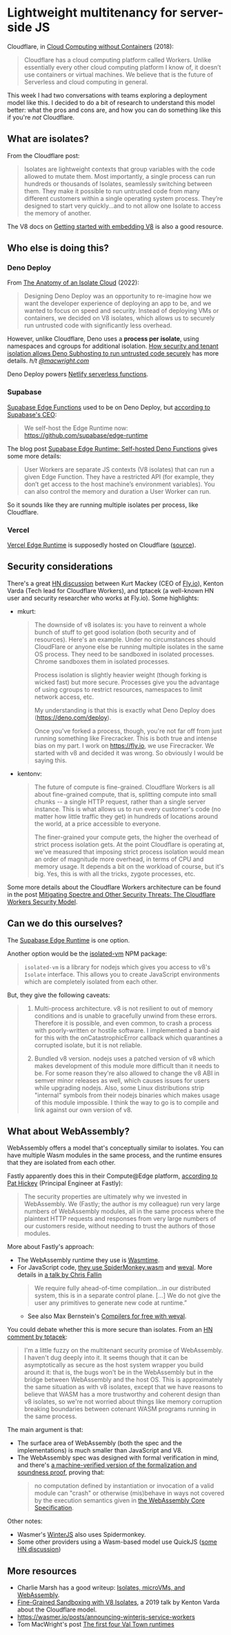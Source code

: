 # Lightweight multitenancy for server-side JS

Cloudflare, in [Cloud Computing without Containers](https://blog.cloudflare.com/cloud-computing-without-containers/) (2018):

> Cloudflare has a cloud computing platform called Workers. Unlike essentially every other cloud computing platform I know of, it doesn’t use containers or virtual machines. We believe that is the future of Serverless and cloud computing in general.

This week I had two conversations with teams exploring a deployment model like this. I decided to do a bit of research to understand this model better: what the pros and cons are, and how you can do something like this if you're _not_ Cloudflare.

## What are isolates?

From the Cloudflare post:

> Isolates are lightweight contexts that group variables with the code allowed to mutate them. Most importantly, a single process can run hundreds or thousands of Isolates, seamlessly switching between them. They make it possible to run untrusted code from many different customers within a single operating system process. They’re designed to start very quickly…and to not allow one Isolate to access the memory of another.

The V8 docs on [Getting started with embedding V8](https://v8.dev/docs/embed) is also a good resource.

## Who else is doing this?

### Deno Deploy

From [The Anatomy of an Isolate Cloud](https://deno.com/blog/anatomy-isolate-cloud) (2022):

> Designing Deno Deploy was an opportunity to re-imagine how we want the developer experience of deploying an app to be, and we wanted to focus on speed and security. Instead of deploying VMs or containers, we decided on V8 isolates, which allows us to securely run untrusted code with significantly less overhead.

However, unlike Cloudflare, Deno uses a **process per isolate**, using namespaces and cgroups for additional isolation. [How security and tenant isolation allows Deno Subhosting to run untrusted code securely](https://deno.com/blog/subhosting-security-run-untrusted-code) has more details. _h/t [@macwright.com](https://bsky.app/profile/macwright.com)_

Deno Deploy powers [Netlify serverless functions](https://docs.netlify.com/functions/overview/).

### Supabase

[Supabase Edge Functions](https://supabase.com/edge-functions) used to be on Deno Deploy, but [according to Supabase's CEO](https://news.ycombinator.com/item?id=38623676):

> We self-host the Edge Runtime now: https://github.com/supabase/edge-runtime

The blog post [Supabase Edge Runtime: Self-hosted Deno Functions](https://supabase.com/blog/edge-runtime-self-hosted-deno-functions) gives some more details:

> User Workers are separate JS contexts (V8 isolates) that can run a given Edge Function. They have a restricted API (for example, they don’t get access to the host machine’s environment variables). You can also control the memory and duration a User Worker can run.

So it sounds like they are running multiple isolates per process, like Cloudflare.

### Vercel

[Vercel Edge Runtime](https://vercel.com/docs/functions/runtimes/edge-runtime) is supposedly hosted on Cloudflare ([source](https://news.ycombinator.com/item?id=42080178)).

## Security considerations

There's a great [HN discussion](https://news.ycombinator.com/item?id=31759170) between Kurt Mackey (CEO of [Fly.io](https://news.ycombinator.com/item?id=31740885)), Kenton Varda (Tech lead for Cloudflare Workers), and tptacek (a well-known HN user and security researcher who works at Fly.io). Some highlights:

- mkurt:
  > The downside of v8 isolates is: you have to reinvent a whole bunch of stuff to get good isolation (both security and of resources).
  Here's an example. Under no circumstances should CloudFlare or anyone else be running multiple isolates in the same OS process. They need to be sandboxed in isolated processes. Chrome sandboxes them in isolated processes.
  >
  > Process isolation is slightly heavier weight (though forking is wicked fast) but more secure. Processes give you the advantage of using cgroups to restrict resources, namespaces to limit network access, etc.
  >
  > My understanding is that this is exactly what Deno Deploy does (https://deno.com/deploy).
  >
  > Once you've forked a process, though, you're not far off from just running something like Firecracker. This is both true and intense bias on my part. I work on https://fly.io, we use Firecracker. We started with v8 and decided it was wrong. So obviously I would be saying this.
- kentonv:
  > The future of compute is fine-grained. Cloudflare Workers is all about fine-grained compute, that is, splitting compute into small chunks -- a single HTTP request, rather than a single server instance. This is what allows us to run every customer's code (no matter how little traffic they get) in hundreds of locations around the world, at a price accessible to everyone.
  >
  > The finer-grained your compute gets, the higher the overhead of strict process isolation gets. At the point Cloudflare is operating at, we've measured that imposing strict process isolation would mean an order of magnitude more overhead, in terms of CPU and memory usage. It depends a bit on the workload of course, but it's big. Yes, this is with all the tricks, zygote processes, etc.

Some more details about the Cloudflare Workers architecture can be found in the post [Mitigating Spectre and Other Security Threats: The Cloudflare Workers Security Model](https://blog.cloudflare.com/mitigating-spectre-and-other-security-threats-the-cloudflare-workers-security-model/).

## Can we do this ourselves?

The [Supabase Edge Runtime](https://github.com/supabase/edge-runtime) is one option.

Another option would be the [isolated-vm](https://www.npmjs.com/package/isolated-vm) NPM package:

> `isolated-vm` is a library for nodejs which gives you access to v8's `Isolate` interface. This allows you to create JavaScript environments which are completely isolated from each other.

But, they give the following caveats:

> 1. Multi-process architecture. v8 is not resilient to out of memory conditions and is unable to gracefully unwind from these errors. Therefore it is possible, and even common, to crash a process with poorly-written or hostile software. I implemented a band-aid for this with the onCatastrophicError callback which quarantines a corrupted isolate, but it is not reliable.
>
> 2. Bundled v8 version. nodejs uses a patched version of v8 which makes development of this module more difficult than it needs to be. For some reason they're also allowed to change the v8 ABI in semver minor releases as well, which causes issues for users while upgrading nodejs. Also, some Linux distributions strip "internal" symbols from their nodejs binaries which makes usage of this module impossible. I think the way to go is to compile and link against our own version of v8.

## What about WebAssembly?

WebAssembly offers a model that's conceptually similar to isolates. You can have multiple Wasm modules in the same process, and the runtime ensures that they are isolated from each other.

Fastly apparently does this in their Compute@Edge platform, [according to Pat Hickey](https://news.ycombinator.com/item?id=32744291) (Principal Engineer at Fastly):

> The security properties are ultimately why we invested in WebAssembly. We (Fastly; the author is my colleague) run very large numbers of WebAssembly modules, all in the same process where the plaintext HTTP requests and responses from very large numbers of our customers reside, without needing to trust the authors of those modules.

More about Fastly's approach:
- The WebAssembly runtime they use is [Wasmtime](https://wasmtime.dev/).
- For JavaScript code, [they use SpiderMonkey.wasm](https://news.ycombinator.com/item?id=32916019) and [weval](https://github.com/bytecodealliance/weval). More details in [a talk by Chris Fallin](https://www.youtube.com/watch?v=_T3s6-C38JI)
  > We require fully ahead-of-time compilation…in our distributed system, this is in a separate control plane. […] We do not give the user any primitives to generate new code at runtime.”
  - See also Max Bernstein's [Compilers for free with weval](https://bernsteinbear.com/blog/weval/).

You could debate whether this is more secure than isolates. From an [HN comment by tptacek](https://news.ycombinator.com/item?id=32990417):

> I'm a little fuzzy on the multitenant security promise of WebAssembly. I haven't dug deeply into it. It seems though that it can be asymptotically as secure as the host system wrapper you build around it: that is, the bugs won't be in the WebAssembly but in the bridge between WebAssembly and the host OS. This is approximately the same situation as with v8 isolates, except that we have reasons to believe that WASM has a more trustworthy and coherent design than v8 isolates, so we're not worried about things like memory corruption breaking boundaries between cotenant WASM programs running in the same process.

The main argument is that:

- The surface area of WebAssembly (both the spec and the implementations) is much smaller than JavaScript and V8.
- The WebAssembly spec was designed with formal verification in mind, and there's [a machine-verified version of the formalization and soundness proof](https://dl.acm.org/doi/10.1145/3167082), proving that:
  > no computation defined by instantiation or invocation of a valid module can "crash" or otherwise (mis)behave in ways not covered by the execution semantics given in [the WebAssembly Core Specification](https://www.w3.org/TR/wasm-core-1/).

Other notes:
- Wasmer's [WinterJS](https://github.com/wasmerio/winterjs) also uses Spidermonkey.
- Some other providers using a Wasm-based model use QuickJS ([some HN discussion](https://news.ycombinator.com/item?id=32916019))

## More resources

- Charlie Marsh has a good writeup: [Isolates, microVMs, and WebAssembly](https://notes.crmarsh.com/isolates-microvms-and-webassembly).
- [Fine-Grained Sandboxing with V8 Isolates](https://www.infoq.com/presentations/cloudflare-v8/), a 2019 talk by Kenton Varda about the Cloudflare model.
- https://wasmer.io/posts/announcing-winterjs-service-workers
- Tom MacWright's post [The first four Val Town runtimes](https://blog.val.town/blog/first-four-val-town-runtimes/)
